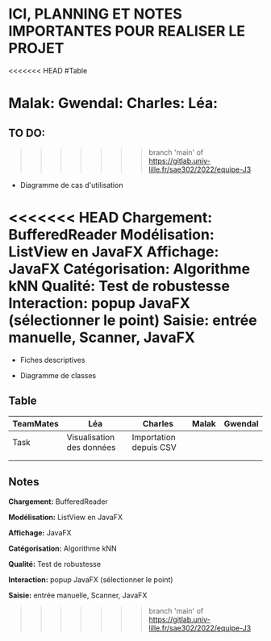 
# ICI, PLANNING ET NOTES IMPORTANTES POUR REALISER LE PROJET

  

<<<<<<< HEAD
#Table 

Malak: 
Gwendal:
Charles:
Léa: 
=======
## TO DO:
>>>>>>> branch 'main' of https://gitlab.univ-lille.fr/sae302/2022/equipe-J3

- Diagramme de cas d'utilisation

<<<<<<< HEAD
Chargement: BufferedReader
Modélisation: ListView en JavaFX
Affichage: JavaFX
Catégorisation: Algorithme kNN
Qualité: Test de robustesse
Interaction: popup JavaFX (sélectionner le point)
Saisie: entrée manuelle, Scanner, JavaFX
=======
- Fiches descriptives

- Diagramme de classes

  

## Table

| TeamMates | Léa                       | Charles                | Malak | Gwendal |
|-----------|---------------------------|------------------------|-------|---------|
| Task      | Visualisation des données | Importation depuis CSV |       |         |
|           |                           |                        |       |         |
|           |                           |                        |       |         |
  

## Notes

  
**Chargement:** BufferedReader <br>

**Modélisation:** ListView en JavaFX <br>

**Affichage:** JavaFX <br>

**Catégorisation:** Algorithme kNN <br>

**Qualité:** Test de robustesse <br>

**Interaction:** popup JavaFX (sélectionner le point) <br>

**Saisie:** entrée manuelle, Scanner, JavaFX <br>
>>>>>>> branch 'main' of https://gitlab.univ-lille.fr/sae302/2022/equipe-J3
